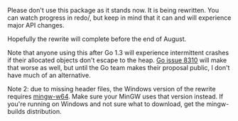 Please don't use this package as it stands now. It is being rewritten. You can watch progress in redo/, but keep in mind that it can and will experience major API changes.

Hopefully the rewrite will complete before the end of August.

Note that anyone using this after Go 1.3 will experience intermittent crashes if their allocated objects don't escape to the heap. [Go issue 8310](https://code.google.com/p/go/issues/detail?id=8310) will make that worse as well, but until the Go team makes their proposal public, I don't have much of an alternative.

Note 2: due to missing header files, the Windows version of the rewrite requires [mingw-w64](http://mingw-w64.sourceforge.net/). Make sure your MinGW uses that version instead. If you're running on Windows and not sure what to download, get the mingw-builds distribution.
